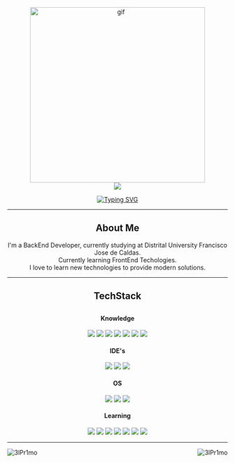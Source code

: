 <div id="header" align="center">
  <img src="https://media.giphy.com/media/gG6OcTSRWaSis/giphy.gif" alt="gif" width="400" />
</div>
<div align="center">
<img src="https://img.shields.io/badge/linkedin-%230077B5.svg?style=for-the-badge&logo=linkedin&logoColor=white" />
</div>
<p align="center"> 
  <a href="https://git.io/typing-svg"><img src="https://readme-typing-svg.herokuapp.com?font=Fira+Code&size=32&pause=1000&color=6EACD9&center=true&vCenter=true&width=435&lines=I'm+Erick+Chaparro!" alt="Typing SVG" /></a>
</p>
<hr/>
<div align="center">
  <h2>About Me</h2>
  <p>
  I'm a BackEnd Developer, currently studying at Distrital University Francisco Jose de Caldas.</br>
  Currently learning FrontEnd Techologies.</br>
  I love to learn new technologies to provide modern solutions.
  </p>
</div>

<hr/>
<div align="center">
<h2>TechStack<h2>
<h4>Knowledge</h4>
<img src="https://img.shields.io/badge/postgres-%23316192.svg?style=for-the-badge&logo=postgresql&logoColor=white" />
<img src="https://img.shields.io/badge/NPM-%23CB3837.svg?style=for-the-badge&logo=npm&logoColor=white" />
<img src="https://img.shields.io/badge/c++-%2300599C.svg?style=for-the-badge&logo=c%2B%2B&logoColor=white" />
<img src="https://img.shields.io/badge/html5-%23E34F26.svg?style=for-the-badge&logo=html5&logoColor=white" />
<img src="https://img.shields.io/badge/java-%23ED8B00.svg?style=for-the-badge&logo=openjdk&logoColor=white" />
<img src="https://img.shields.io/badge/kotlin-%237F52FF.svg?style=for-the-badge&logo=kotlin&logoColor=white" />
<img src="https://img.shields.io/badge/mysql-%2300f.svg?style=for-the-badge&logo=mysql&logoColor=white"/>
<h4>IDE's</h4>
<img src="https://img.shields.io/badge/Eclipse-FE7A16.svg?style=for-the-badge&logo=Eclipse&logoColor=white" />
<img src="https://img.shields.io/badge/Visual%20Studio%20Code-0078d7.svg?style=for-the-badge&logo=visual-studio-code&logoColor=white" />
<img src="https://img.shields.io/badge/Xcode-007ACC?style=for-the-badge&logo=Xcode&logoColor=white" />
<h4>OS</h4>
<img src="https://img.shields.io/badge/Windows-0078D6?style=for-the-badge&logo=windows&logoColor=white" />
<img src="https://img.shields.io/badge/Ubuntu-E95420?style=for-the-badge&logo=ubuntu&logoColor=white" />
<img src="https://img.shields.io/badge/mac%20os-000000?style=for-the-badge&logo=macos&logoColor=F0F0F0" />
<h4>Learning</h4>
<img src="https://img.shields.io/badge/express.js-000000?style=for-the-badge&logo=express&logoColor=%2361DAFB" />
<img src="https://img.shields.io/badge/node.js-6DA55F?style=for-the-badge&logo=node.js&logoColor=white" />
<img src="https://img.shields.io/badge/tailwindcss-%2338B2AC.svg?style=for-the-badge&logo=tailwind-css&logoColor=white" />
<img src="https://img.shields.io/badge/javascript-%23323330.svg?style=for-the-badge&logo=javascript&logoColor=%23F7DF1E" />
<img src="https://img.shields.io/badge/swift-F54A2A?style=for-the-badge&logo=swift&logoColor=white" />
<img src="https://img.shields.io/badge/typescript-%23007ACC.svg?style=for-the-badge&logo=typescript&logoColor=white" />
<img src="https://img.shields.io/badge/react-%2320232a.svg?style=for-the-badge&logo=react&logoColor=%2361DAFB" />
</div>
<hr/>
<div>
<img align="left" src="https://github-readme-stats.vercel.app/api/top-langs/?username=3lPr1mo&theme=material-palenight&,dockerfile" alt="3lPr1mo" />
<p>&nbsp;<img align="right" src="https://github-readme-stats.vercel.app/api?username=3lPr1mo&show_icons=true&theme=material-palenight" alt="3lPr1mo" /></p>
</div>
